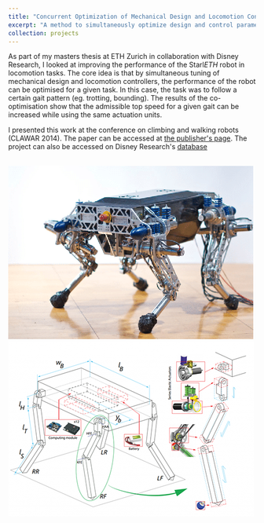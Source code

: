 ```yaml
---
title: "Concurrent Optimization of Mechanical Design and Locomotion Control"
excerpt: "A method to simultaneously optimize design and control parameters for legged robots<br/><img src='/images/projectImages/StarlETH_500x300.png'>"
collection: projects
---
```


As part of my masters thesis at ETH Zurich in collaboration with Disney Research, I looked at improving the performance of the Starl*ETH* robot in locomotion tasks. The core idea is that by simultaneous tuning of mechanical design and locomotion controllers, the performance of the robot can be optimised for a given task. In this case, the task was to follow a certain gait pattern (eg. trotting, bounding). The results of the co-optimisation show that the admissible top speed for a given gait can be increased while using the same actuation units.

I presented this work at the conference on climbing and walking robots (CLAWAR 2014). The paper can be accessed at [the publisher's page](https://doi.org/10.1142/9789814623353_0037). The project can also be accessed on Disney Research's [database](https://www.disneyresearch.com/publication/concurrent-optimization-of-mechanical-design-and-locomotion-control-of-a-legged-robot/)

<br/><img src='/images/projectImages/StarlETH_500x300.png'>
<br/><img src='/images/projectImages/StarlETH2_500x300.png'>
